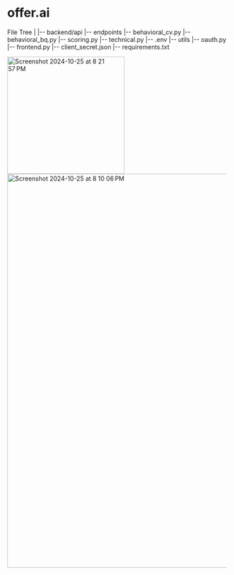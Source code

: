 # offer.ai

File Tree
|
|-- backend/api
  |-- endpoints
    |-- behavioral_cv.py
    |-- behavioral_bq.py
    |-- scoring.py
    |-- technical.py
    |-- .env
  |-- utils
    |-- oauth.py
|-- frontend.py
|-- client_secret.json
|-- requirements.txt


<img width="269" alt="Screenshot 2024-10-25 at 8 21 57 PM" src="https://github.com/user-attachments/assets/d6654118-5410-4afa-a555-21691fb4df21">



<img width="904" alt="Screenshot 2024-10-25 at 8 10 06 PM" src="https://github.com/user-attachments/assets/c309c18b-c4b0-45bb-ba0d-19e137d97d0f">
